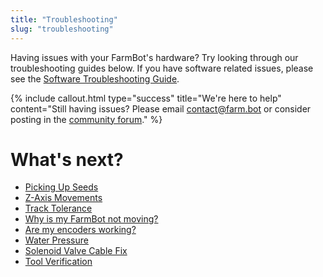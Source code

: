```yaml
---
title: "Troubleshooting"
slug: "troubleshooting"
---
```


Having issues with your FarmBot's hardware? Try looking through our troubleshooting guides below. If you have software related issues, please see the [Software Troubleshooting Guide](https://software.farm.bot/docs/troubleshooting).

{%
include callout.html
type="success"
title="We're here to help"
content="Still having issues? Please email contact@farm.bot or consider posting in the [community forum](https://forum.farmbot.org)."
%}


# What's next?

 * [Picking Up Seeds](troubleshooting/picking-up-seeds.md)
 * [Z-Axis Movements](troubleshooting/z-axis-movements.md)
 * [Track Tolerance](troubleshooting/track-tolerance.md)
 * [Why is my FarmBot not moving?](troubleshooting/why-is-my-farmbot-not-moving.md)
 * [Are my encoders working?](troubleshooting/are-my-encoders-working.md)
 * [Water Pressure](troubleshooting/water-pressure.md)
 * [Solenoid Valve Cable Fix](troubleshooting/solenoid-valve-cable-fix.md)
 * [Tool Verification](troubleshooting/tool-verification.md)
